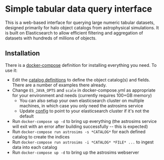 # Simple tabular data query interface

This is a web-based interface for querying large numeric tabular datasets, designed primarily for halo object catalogs from astrophysical simulations.
It is built on Elasticsearch to allow efficient filtering and aggregation of datasets with hundreds of millions of objects.

## Installation

There is a [docker-compose](docker-compose.yml) definition for installing everything you need.  To use it:

- Edit the [catalog definitions](catalogs.yml) to define the object catalog(s) and fields.  There are a number of examples there already.
- Change `ES_JAVA_OPTS` and `scale` in docker-compose.yml as appropriate for your environment and needs (currently requires 100+GB memory)
   - You can also setup your own elasticsearch cluster on multiple machines, in which case you only need the astrosims service
   - Update [config](config) to point to your elasticsearch cluster if it's not the default
- Run `docker-compose up -d` to bring up everything (the astrosims service will exit with an error after building successfully -- this is expected)
- Run `docker-compose run astrosims -s *CATALOG*` for each defined catalog to create the indices
- Run `docker-compose run astrosims -i *CATALOG* *FILE* ...` to ingest data into each catalog
- Run `docker-compose up -d` to bring up the astrosims webserver
